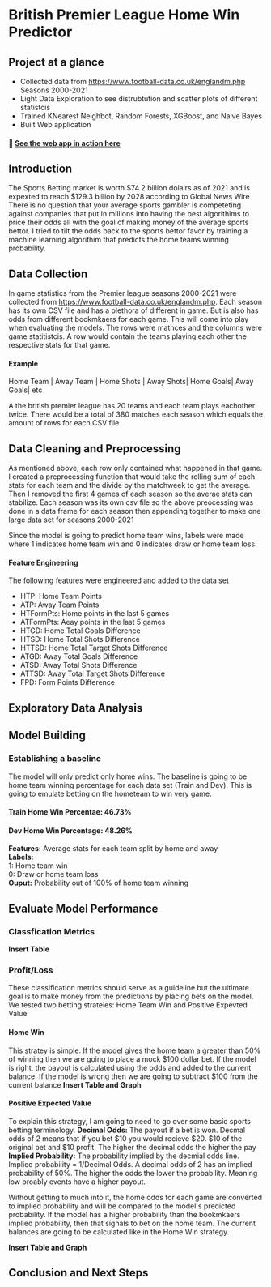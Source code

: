 # British Premier League Home Win Predictor
## Project at a glance
- Collected data from https://www.football-data.co.uk/englandm.php Seasons 2000-2021
- Light Data Exploration to see distrubtution and scatter plots of different statistcis
- Trained KNearest Neighbot, Random Forests, XGBoost, and Naive Bayes 
- Built Web application
#### 📌 [See the web app in action here](https://jacobh310-soccer-betting-app-frontend-game-predictions-cty251.streamlit.app)

## Introduction
The Sports Betting market is worth $74.2 billion dolalrs as of 2021 and is expexted to reach $129.3 billion by 2028 according to Global News Wire There is no question that your average sports gambler is competeting against companies that put in millions into having the best algorithims to price their odds all with the goal of making money of the average sports bettor. I tried to tilt the odds back to the sports bettor favor by training a machine learning algorithim that predicts the home teams winning probability.

## Data Collection
In game statistics from the Premier league seasons 2000-2021 were collected from https://www.football-data.co.uk/englandm.php. Each season has its own CSV file and has a plethora of different in game. But is also has odds from different bookmkaers for each game. This will come into play when evaluating the models. The rows were mathces and the columns were game statitistcis. A row would contain the teams playing each other the respective stats for that game. 
#### Example
Home Team | Away Team | Home Shots | Away Shots| Home Goals| Away Goals| etc

A the british premier league has 20 teams and each team plays eachother twice. There would be a total of 380 matches each season which equals the amount of rows for each CSV file

## Data Cleaning and Preprocessing
As mentioned above, each row only contained what happened in that game. I created a preprocessing function that would take the rolling sum of each stats for each team and the divide by the matchweek to get the average. Then I removed the first 4 games of each season so the averae stats can stabilize. Each season was its own csv file so the above preocessing was done in a data frame for each season then appending together to make one large data set for seasons 2000-2021

Since the model is going to predict home team wins, labels were made where 1 indicates home team win and 0 indicates draw or home team loss.

#### Feature Engineering
The following features were engineered and added to the data set
- HTP: Home Team Points
- ATP: Away Team Points
- HTFormPts: Home points in the last 5 games
- ATFormPts: Aeay points in the last 5 games
- HTGD: Home Total Goals Difference
- HTSD: Home Total Shots Difference
- HTTSD: Home Total Target Shots Difference
- ATGD: Away Total Goals Difference
- ATSD: Away Total Shots Difference
- ATTSD: Away Total Target Shots Difference
- FPD: Form Points Difference

## Exploratory Data Analysis

## Model Building
### Establishing a baseline
The model will only predict only home wins. The baseline is going to be home team winning percentage for each data set (Train and Dev). This is going to emulate betting on the hometeam to win very game. 

#### Train Home Win Percentae: 46.73%
#### Dev Home Win Percentage: 48.26%

**Features:** Average stats for each team split by home and away  
**Labels:**  
1: Home team win  
0: Draw or home team loss  
**Ouput:** Probability out of 100% of home team winning

## Evaluate Model Performance
### Classfication Metrics
**Insert Table**

### Profit/Loss
These classification metrics should serve as a guideline but the ultimate goal is to make money from the predictions by placing bets on the model. We tested two betting strateies: Home Team Win and Positive Expevted Value

#### Home Win
This stratey is simple. If the model gives the home team a greater than 50% of winning then we are going to place a mock $100 dollar bet. If the model is right, the payout is calculated using the odds and added to the current balance. If the model is wrong then we are going to subtract $100 from the current balance
**Insert Table and Graph**


#### Positive Expected Value
To explain this strategy, I am going to need to go over some basic sports betting terminology. 
**Decimal Odds:** The payout if a bet is won. Decmal odds of 2 means that if you bet $10 you would recieve $20. $10 of the original bet and $10 profit. The higher the decimal odds the higher the pay  
**Implied Probability:** The probability implied by the decmial odds line. Implied probability = 1/Decimal Odds. A decimal odds of 2 has an implied probability of 50%. The higher the odds the lower the probability. Meaning low proably events have a higher payout.  

Without getting to much into it, the home odds for each game are converted to implied probability and will be compared to the model's predicted probability. If the model has a higher probability than the bookmkaers implied probability, then that signals to bet on the home team. The current balances are going to be calculated like in the Home Win strategy. 

**Insert Table and Graph**

## Conclusion and Next Steps





